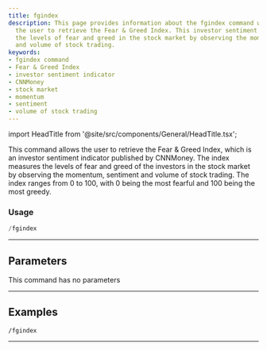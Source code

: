 ```yaml
---
title: fgindex
description: This page provides information about the fgindex command which enables
  the user to retrieve the Fear & Greed Index. This investor sentiment indicator measures
  the levels of fear and greed in the stock market by observing the momentum, sentiment
  and volume of stock trading.
keywords:
- fgindex command
- Fear & Greed Index
- investor sentiment indicator
- CNNMoney
- stock market
- momentum
- sentiment
- volume of stock trading
---
```


import HeadTitle from '@site/src/components/General/HeadTitle.tsx';

<HeadTitle title="discovery: fgindex - Telegram Reference | OpenBB Bot Docs" />

This command allows the user to retrieve the Fear & Greed Index, which is an investor sentiment indicator published by CNNMoney. The index measures the levels of fear and greed of the investors in the stock market by observing the momentum, sentiment and volume of stock trading. The index ranges from 0 to 100, with 0 being the most fearful and 100 being the most greedy.

### Usage

```python wordwrap
/fgindex
```

---

## Parameters

This command has no parameters

---

## Examples

```
/fgindex
```

---
